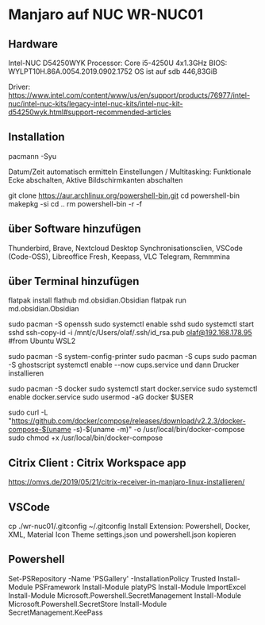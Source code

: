# Manjaro auf NUC WR-NUC01 

## Hardware
Intel-NUC D54250WYK
Processor: Core i5-4250U  4x1.3GHz
BIOS: WYLPT10H.86A.0054.2019.0902.1752
OS ist auf sdb  446,83GiB

Driver: https://www.intel.com/content/www/us/en/support/products/76977/intel-nuc/intel-nuc-kits/legacy-intel-nuc-kits/intel-nuc-kit-d54250wyk.html#support-recommended-articles

## Installation
pacmann -Syu

Datum/Zeit automatisch ermitteln
Einstellungen / Multitasking: Funktionale Ecke abschalten, Aktive Bildschirmkanten abschalten

git clone https://aur.archlinux.org/powershell-bin.git
cd powershell-bin
makepkg -si
cd ..
rm powershell-bin -r -f

## über Software hinzufügen
Thunderbird, Brave, Nextcloud Desktop Synchronisationsclien, VSCode (Code-OSS), Libreoffice Fresh, Keepass, VLC
Telegram, Remmmina

## über Terminal hinzufügen
flatpak install flathub md.obsidian.Obsidian
flatpak run md.obsidian.Obsidian

sudo pacman -S openssh
sudo systemctl enable sshd
sudo systemctl start sshd
ssh-copy-id -i /mnt/c/Users/olaf/.ssh/id_rsa.pub olaf@192.168.178.95  #from Ubuntu WSL2

sudo pacman -S system-config-printer 
sudo pacman -S cups
sudo pacman -S ghostscript
systemctl enable --now cups.service
und dann Drucker installieren

sudo pacman -S docker
sudo systemctl start docker.service
sudo systemctl enable docker.service
sudo usermod -aG docker $USER

sudo curl -L "https://github.com/docker/compose/releases/download/v2.2.3/docker-compose-$(uname -s)-$(uname -m)" -o /usr/local/bin/docker-compose
sudo chmod +x /usr/local/bin/docker-compose

## Citrix Client  : Citrix Workspace app
https://omvs.de/2019/05/21/citrix-receiver-in-manjaro-linux-installieren/

## VSCode
cp ./wr-nuc01/.gitconfig ~/.gitconfig
Install Extension: Powershell, Docker, XML, Material Icon Theme
settings.json und powershell.json kopieren

## Powershell
Set-PSRepository -Name 'PSGallery' -InstallationPolicy Trusted 
Install-Module PSFramework
Install-Module platyPS
Install-Module ImportExcel
Install-Module Microsoft.Powershell.SecretManagement
Install-Module Microsoft.Powershell.SecretStore
Install-Module SecretManagement.KeePass
